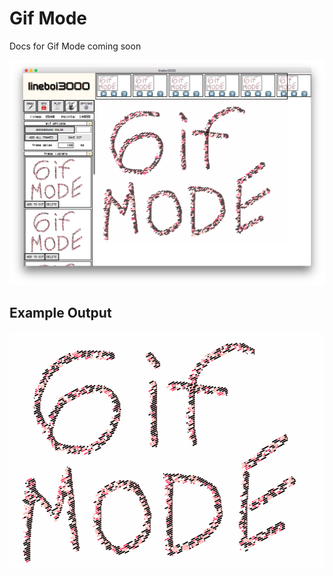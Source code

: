 # Gif Mode

Docs for Gif Mode coming soon

![gif mode](_media/gif-mode.png ':class=docsImg')

## Example Output

![gif mode](_media/gif-mode-example.gif ':class=docsImg')
